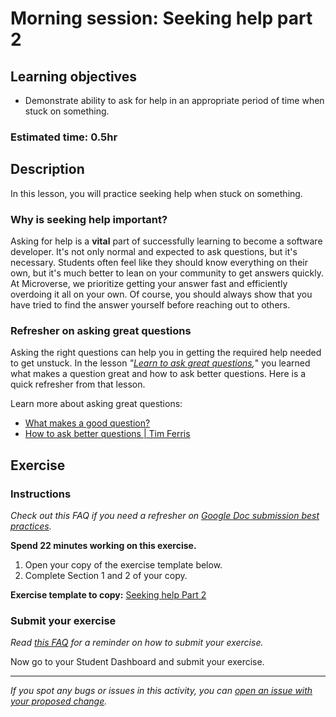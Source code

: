 # Morning session: Seeking help part 2

## Learning objectives

- Demonstrate ability to ask for help in an appropriate period of time when stuck on something.

### **Estimated time**: 0.5hr

## Description

In this lesson, you will practice seeking help when stuck on something.

### Why is seeking help important?

Asking for help is a **vital** part of successfully learning to become a software developer. It's not only normal and expected to ask questions, but it's necessary. Students often feel like they should know everything on their own, but it's much better to lean on your community to get answers quickly. At Microverse, we prioritize getting your answer fast and efficiently overdoing it all on your own. Of course, you should always show that you have tried to find the answer yourself before reaching out to others.

### Refresher on asking great questions

Asking the right questions can help you in getting the required help needed to get unstuck. In the lesson *"[Learn to ask great questions](https://github.com/microverseinc/curriculum-professional-skills/blob/main/becoming-a-remote-professional/learn-to-ask-great-questions.md),*" you learned what makes a question great and how to ask better questions. Here is a quick refresher from that lesson.

Learn more about asking great questions:

- [What makes a good question?](https://github.com/microverseinc/curriculum-professional-skills/blob/main/becoming-a-remote-professional/what-makes-a-good-question.md)
- [How to ask better questions | Tim Ferris](https://www.youtube.com/watch?v=ALMg-7-2trY)

## Exercise

### Instructions

*Check out this FAQ if you need a refresher on [Google Doc submission best practices](https://microverse.zendesk.com/hc/en-us/articles/360063156813).*

**Spend 22 minutes working on this exercise.**

1. Open your copy of the exercise template below.
2. Complete Section 1 and 2 of your copy.

**Exercise template to copy:** [Seeking help Part 2](https://docs.google.com/document/d/10YTE5A5srSQHaIsCpTpstMO5h16QkpsvyQqI4f-_hsk/edit)

### Submit your exercise

*Read [this FAQ](https://microverse.zendesk.com/hc/en-us/articles/360061344234) for a reminder on how to submit your exercise.*

Now go to your Student Dashboard and submit your exercise.


------

_If you spot any bugs or issues in this activity, you can [open an issue with your proposed change](https://github.com/microverseinc/curriculum-transversal-skills/blob/main/git-github/articles/open_issue.md)._
